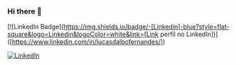 ### Hi there 👋

[![LinkedIn Badge](https://img.shields.io/badge/-[Linkedin]-blue?style=flat-square&logo=Linkedin&logoColor=white&link=[Link perfil no LinkedIn])]([https://www.linkedin.com/in/lucasdalbofernandes/])

<a href="[https://www.linkedin.com/in/lucasdalbofernandes/]"><img alt="LinkedIn" src="https://img.shields.io/badge/LinkedIn-0077B5?style=for-the-badge&logo=linkedin&logoColor=white" /></a>

<!--
**Lucas-Dalbo/Lucas-Dalbo** is a ✨ _special_ ✨ repository because its `README.md` (this file) appears on your GitHub profile.

Here are some ideas to get you started:

- 🔭 I’m currently working on ...
- 🌱 I’m currently learning ...
- 👯 I’m looking to collaborate on ...
- 🤔 I’m looking for help with ...
- 💬 Ask me about ...
- 📫 How to reach me: ...
- 😄 Pronouns: ...
- ⚡ Fun fact: ...
-->
